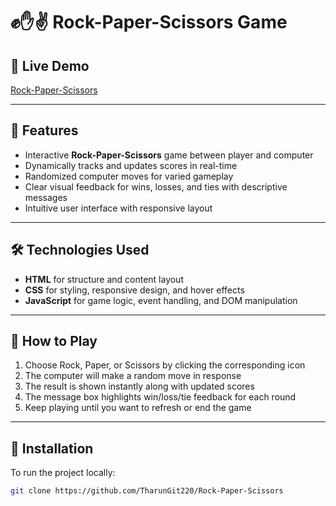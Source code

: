 # ✊✋✌️ Rock-Paper-Scissors Game

## 🔗 Live Demo  
[Rock-Paper-Scissors](https://tharungit220.github.io/Rock-Paper-Scissors/) <!-- Replace with your live GitHub Pages URL -->

---

## 🚀 Features  
- Interactive **Rock-Paper-Scissors** game between player and computer  
- Dynamically tracks and updates scores in real-time  
- Randomized computer moves for varied gameplay  
- Clear visual feedback for wins, losses, and ties with descriptive messages  
- Intuitive user interface with responsive layout

---

## 🛠️ Technologies Used  
- **HTML** for structure and content layout  
- **CSS** for styling, responsive design, and hover effects  
- **JavaScript** for game logic, event handling, and DOM manipulation

---

## 🧭 How to Play  
1. Choose Rock, Paper, or Scissors by clicking the corresponding icon  
2. The computer will make a random move in response  
3. The result is shown instantly along with updated scores  
4. The message box highlights win/loss/tie feedback for each round  
5. Keep playing until you want to refresh or end the game

---

## 🧱 Installation  

To run the project locally:

```bash
git clone https://github.com/TharunGit220/Rock-Paper-Scissors

